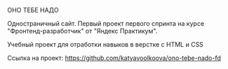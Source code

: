 ОНО ТЕБЕ НАДО

Одностраничный сайт. Первый проект первого спринта на курсе "Фронтенд-разработчик" от "Яндекс Практикум".

Учебный проект для отработки навыков в верстке с HTML и CSS

Ссылка на проект:
https://github.com/katyavoolkoova/ono-tebe-nado-fd
